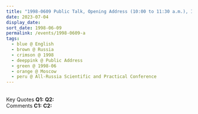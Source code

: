 ```yaml
---
title: "1998-0609 Public Talk, Opening Address (10:00 to 11:30 a.m.), IX All-Russia Scientific and Practical Conference Health. Peace. Morality. Culture. East--West, Moscow, Russia"
date: 2023-07-04
display_date: 
sort_date: 1998-06-09
permalink: /events/1998-0609-a
tags:
  - blue @ English
  - brown @ Russia
  - crimson @ 1998
  - deeppink @ Public Address
  - green @ 1998-06
  - orange @ Moscow
  - peru @ All-Russia Scientific and Practical Conference
---
```


<br>

<wave-list>
  <list-title color="DarkSeaGreen" width="55">Key Quotes</list-title>
  <list-item color="BlanchedAlmond" width="280"><b>Q1:</b> <i></i></list-item>
  <list-item color="Lavender" width="280"><b>Q2:</b> <i></i></list-item>
</wave-list>

<br>

<wave-list>
  <list-title color="DarkSeaGreen" width="55">Comments</list-title>
  <list-item color="BlanchedAlmond" width="280"><b>C1:</b> <i></i></list-item>
  <list-item color="Lavender" width="280"><b>C2:</b> <i></i></list-item>
</wave-list>